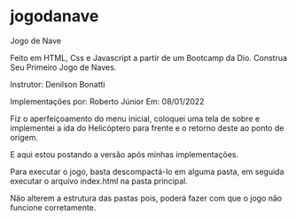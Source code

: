 # jogodanave

Jogo de Nave

Feito em HTML, Css e Javascript a partir de um Bootcamp da Dio.
Construa Seu Primeiro Jogo de Naves.

Instrutor:
Denilson Bonatti

Implementações por:
Roberto Júnior Em: 08/01/2022

Fiz o aperfeiçoamento do menu inicial, coloquei uma tela de sobre e implementei a ida do Helicóptero para frente e o retorno deste ao ponto de origem.

E aqui estou postando a versão após minhas implementações.

Para executar o jogo, basta descompactá-lo em alguma pasta, em seguida executar o arquivo index.html na pasta principal.

Não alterem a estrutura das pastas pois, poderá fazer com que o jogo não funcione corretamente.
